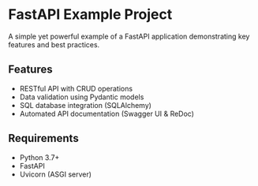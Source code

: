 # FastAPI Example Project

A simple yet powerful example of a FastAPI application demonstrating key features and best practices.

## Features

- RESTful API with CRUD operations
- Data validation using Pydantic models
- SQL database integration (SQLAlchemy)
- Automated API documentation (Swagger UI & ReDoc)

## Requirements

- Python 3.7+
- FastAPI
- Uvicorn (ASGI server)
